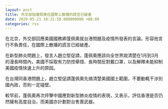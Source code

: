 ```yaml
---
layout: post
title: 外交部指蓬佩奧在國際上散播的謊言已破產
date: 2020-05-21 18:31:58.000000000 +08:00
categories: rss
---
```


在北京，外交部回應美國國務卿蓬佩奧就台港問題及疫情所發表的言論，形容他言行不負責任，在國際上散播的謊言已經破產。

在新型肺炎問題上，發言人趙立堅促請，蓬佩奧應該向全世界說清楚在1月到3月的漫長時間內，美國不採取有力防控舉措、長時間反對戴口罩，以及解釋未能抑制美國疫情快速上升的原因。

在台灣同香港問題上，趙立堅促請蓬佩奧先搞清楚美國國土範圍，不要動輒干涉別國內政，否則一定碰壁。　

較早前，蓬佩奧再次抨擊中國應對新型肺炎疫情的表現，又表示，評估香港是否仍然擁有高度自治，而美國亦計劃對台售賣武器。　
